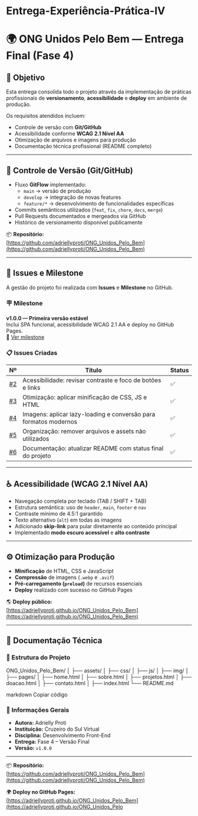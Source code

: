 # Entrega-Experiência-Prática-IV

# 🌍 ONG Unidos Pelo Bem — Entrega Final (Fase 4)

## 🎯 Objetivo
Esta entrega consolida todo o projeto através da implementação de práticas profissionais de **versionamento**, **acessibilidade** e **deploy** em ambiente de produção.

Os requisitos atendidos incluem:
- Controle de versão com **Git/GitHub**  
- Acessibilidade conforme **WCAG 2.1 Nível AA**  
- Otimização de arquivos e imagens para produção  
- Documentação técnica profissional (README completo)

---

## 🧭 Controle de Versão (Git/GitHub)

- Fluxo **GitFlow** implementado:
  - `main` → versão de produção  
  - `develop` → integração de novas features  
  - `feature/*` → desenvolvimento de funcionalidades específicas  
- Commits semânticos utilizados (`feat`, `fix`, `chore`, `docs`, `merge`)
- Pull Requests documentados e mergeados via GitHub
- Histórico de versionamento disponível publicamente

📦 **Repositório:**  
[https://github.com/adriellyproti/ONG_Unidos_Pelo_Bem](https://github.com/adriellyproti/ONG_Unidos_Pelo_Bem)

---

## 🧩 Issues e Milestone

A gestão do projeto foi realizada com **Issues** e **Milestone** no GitHub.

### 🪧 Milestone
**v1.0.0 — Primeira versão estável**  
Inclui SPA funcional, acessibilidade WCAG 2.1 AA e deploy no GitHub Pages.  
🔗 [Ver milestone](https://github.com/adriellyproti/ONG_Unidos_Pelo_Bem/milestone/1)

### 📋 Issues Criadas
| Nº | Título | Status |
|----|---------|--------|
| [#2](https://github.com/adriellyproti/ONG_Unidos_Pelo_Bem/issues/2) | Acessibilidade: revisar contraste e foco de botões e links | ✅ |
| [#3](https://github.com/adriellyproti/ONG_Unidos_Pelo_Bem/issues/3) | Otimização: aplicar minificação de CSS, JS e HTML | ✅ |
| [#4](https://github.com/adriellyproti/ONG_Unidos_Pelo_Bem/issues/4) | Imagens: aplicar lazy-loading e conversão para formatos modernos | ✅ |
| [#5](https://github.com/adriellyproti/ONG_Unidos_Pelo_Bem/issues/5) | Organização: remover arquivos e assets não utilizados | ✅ |
| [#6](https://github.com/adriellyproti/ONG_Unidos_Pelo_Bem/issues/6) | Documentação: atualizar README com status final do projeto | ✅ |

---

## ♿ Acessibilidade (WCAG 2.1 Nível AA)

- Navegação completa por teclado (TAB / SHIFT + TAB)  
- Estrutura semântica: uso de `header`, `main`, `footer` e `nav`  
- Contraste mínimo de 4.5:1 garantido  
- Texto alternativo (`alt`) em todas as imagens  
- Adicionado **skip-link** para pular diretamente ao conteúdo principal  
- Implementado **modo escuro acessível** e **alto contraste**

---

## ⚙️ Otimização para Produção

- **Minificação** de HTML, CSS e JavaScript  
- **Compressão** de imagens (`.webp` e `.avif`)  
- **Pré-carregamento (`preload`)** de recursos essenciais  
- **Deploy** realizado com sucesso no GitHub Pages

🌎 **Deploy público:**  
[https://adriellyproti.github.io/ONG_Unidos_Pelo_Bem](https://adriellyproti.github.io/ONG_Unidos_Pelo_Bem)

---

## 🧾 Documentação Técnica

### 📁 Estrutura do Projeto
ONG_Unidos_Pelo_Bem/
│
├── assets/
│ ├── css/
│ ├── js/
│ ├── img/
│
├── pages/
│ ├── home.html
│ ├── sobre.html
│ ├── projetos.html
│ ├── doacao.html
│ ├── contato.html
│
├── index.html
└── README.md

markdown
Copiar código

### 🪪 Informações Gerais
- **Autora:** Adrielly Proti  
- **Instituição:** Cruzeiro do Sul Virtual  
- **Disciplina:** Desenvolvimento Front-End  
- **Entrega:** Fase 4 – Versão Final  
- **Versão:** `v1.0.0`

---

📦 **Repositório:**  
[https://github.com/adriellyproti/ONG_Unidos_Pelo_Bem](https://github.com/adriellyproti/ONG_Unidos_Pelo_Bem)

🌍 **Deploy no GitHub Pages:**  
[https://adriellyproti.github.io/ONG_Unidos_Pelo_Bem](https://adriellyproti.github.io/ONG_Unidos_Pelo
